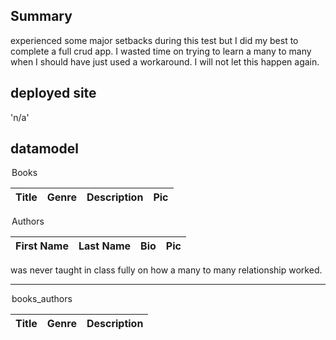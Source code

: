 ## Summary

experienced some major setbacks during this test but I did my best to complete a full crud app. I wasted time on trying to learn a many to many when I should have just used a workaround. I will not let this happen again.

## deployed site
'n/a'

## datamodel

<table>
	<thead>
		<legend>Books</legend>
		<th>Title</th>
		<th>Genre</th>
		<th>Description</th>
		<th>Pic</th>
	</thead>
</table>

<table>
	<thead>
		<legend>Authors</legend>
		<th>First Name</th>
		<th>Last Name</th>
		<th>Bio</th>
		<th>Pic</th>
	</thead>
</table>

was never taught in class fully on how a many to many relationship worked.
<hr>
<table>
	<thead>
		<legend>books_authors</legend>
		<th>Title</th>
		<th>Genre</th>
		<th>Description</th>
	</thead>
</table>
